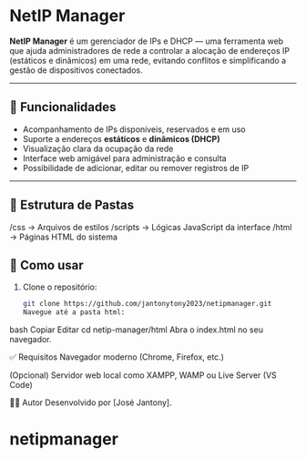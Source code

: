 # NetIP Manager

**NetIP Manager** é um gerenciador de IPs e DHCP — uma ferramenta web que ajuda administradores de rede a controlar a alocação de endereços IP (estáticos e dinâmicos) em uma rede, evitando conflitos e simplificando a gestão de dispositivos conectados.

---

## 🚀 Funcionalidades

- Acompanhamento de IPs disponíveis, reservados e em uso
- Suporte a endereços **estáticos** e **dinâmicos (DHCP)**
- Visualização clara da ocupação da rede
- Interface web amigável para administração e consulta
- Possibilidade de adicionar, editar ou remover registros de IP

---

## 📁 Estrutura de Pastas

/css → Arquivos de estilos
/scripts → Lógicas JavaScript da interface
/html → Páginas HTML do sistema


## 🔧 Como usar

1. Clone o repositório:
   ```bash
   git clone https://github.com/jantonytony2023/netipmanager.git
   Navegue até a pasta html:

bash
Copiar
Editar
cd netip-manager/html
Abra o index.html no seu navegador.

✅ Requisitos
Navegador moderno (Chrome, Firefox, etc.)

(Opcional) Servidor web local como XAMPP, WAMP ou Live Server (VS Code)

👨‍💻 Autor
Desenvolvido por [José Jantony].
# netipmanager
